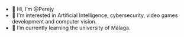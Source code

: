 - 👋 Hi, I’m @Perejy
- 👀 I'm interested in Artificial Intelligence, cybersecurity, video games development and computer vision.
- 🌱 I’m currently learning the university of Málaga.

<!---
Perejy/Perejy is a ✨ special ✨ repository because its `README.md` (this file) appears on your GitHub profile.
You can click the Preview link to take a look at your changes.
--->
